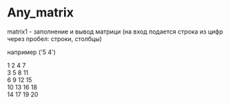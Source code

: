 # Any_matrix

matrix1 - заполнение и вывод матрици (на вход подается строка из цифр через пробел: строки, столбцы)


например ('5 4')


1   2   4   7   
3   5   8   11  
6   9   12  15  
10  13  16  18  
14  17  19  20
